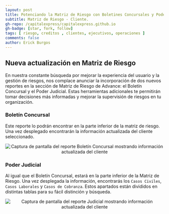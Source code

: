 ```yaml
---
layout: post
title: Potenciando la Matriz de Riesgo con Boletines Concursales y Poder Judicial.
subtitle: Matriz de Riesgo - Cliente.
gh-repo: /capitalexpress/capitalexpress.github.io
gh-badge: [star, fork, follow]
tags: [ riesgo, creditos , clientes, ejecutivos, operaciones ]
comments: false
author: Erick Burgos
---
```

 ## Nueva actualización en Matriz de Riesgo

En nuestra constante búsqueda por mejorar la experiencia del usuario y la gestión de riesgos, nos complace anunciar la incorporación de dos nuevos reportes en la sección de Matriz de Riesgo de Advance: el Boletín Concursal y el Poder Judicial. Estas herramientas adicionales te permitirán tomar decisiones más informadas y mejorar la supervisión de riesgos en tu organización.

 ### Boletín Concursal

Este reporte lo podrán encontrar en la parte inferior de la matriz de riesgo. Una vez desplegado encontrarán la información actualizada del cliente seleccionado.

<p align="center">
  <img src="https://cdn.capitalexpress.cl/img/boletinconcursal.png" alt="Captura de pantalla del reporte Boletín Concursal mostrando información actualizada del cliente">
</p>
 
### Poder Judicial
Al igual que el Boletín Concursal, estará en la parte inferior de la Matriz de Riesgo. Una vez desplegada la información, encontrarás los `Casos Civiles`, `Casos Laborales` y `Casos de Cobranza`. Estos apartados están divididos en distintas tablas para su fácil distinción y búsqueda.

<p align="center">
  <img src="https://cdn.capitalexpress.cl/img/poderjudicial.png" alt="Captura de pantalla del reporte Judicial mostrando información actualizada del cliente">
</p>
